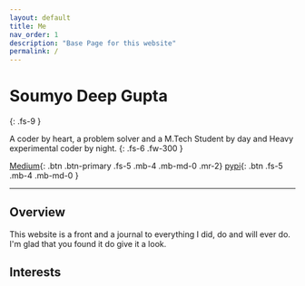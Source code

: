 ```yaml
---
layout: default
title: Me
nav_order: 1
description: "Base Page for this website"
permalink: /
---
```


# Soumyo Deep Gupta
{: .fs-9 }

A coder by heart, a problem solver and a M.Tech Student by day and Heavy experimental coder by night.
{: .fs-6 .fw-300 }

[Medium][medium]{: .btn .btn-primary .fs-5 .mb-4 .mb-md-0 .mr-2}
[pypi][pypi]{: .btn .fs-5 .mb-4 .mb-md-0 }

---

## Overview

This website is a front and a journal to everything I did, do and will ever do. I'm glad that you found it do give it a look.

## Interests


[medium]: https://medium.com/@d33p0st
[pypi]: https://pypi.org/project/optioner/